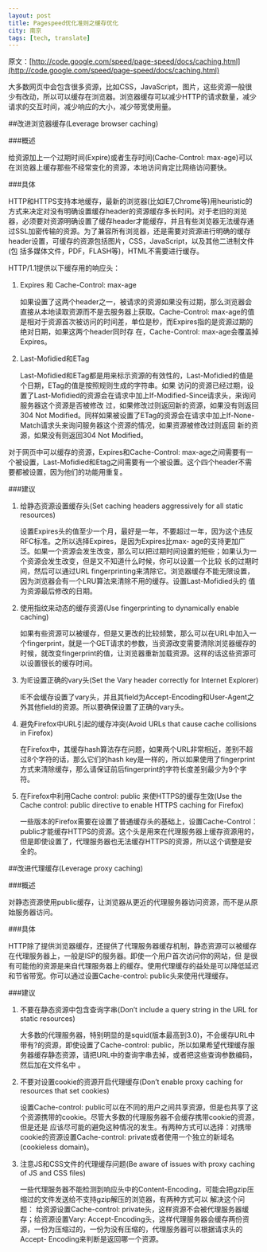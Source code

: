 ```yaml
---
layout: post
title: Pagespeed优化准则之缓存优化
city: 南京
tags: [tech, translate]
---
```


原文：[http://code.google.com/speed/page-speed/docs/caching.html](http://code.google.com/speed/page-speed/docs/caching.html)

大多数网页中会包含很多资源，比如CSS，JavaScript，图片，这些资源一般很少有改动，所以可以缓存在浏览器。浏览器缓存可以减少HTTP的请求数量，减少请求的交互时间，减少响应的大小，减少带宽使用量。

##改进浏览器缓存(Leverage browser caching)

###概述

给资源加上一个过期时间(Expire)或者生存时间(Cache-Control: max-age)可以在浏览器上缓存那些不经常变化的资源，本地访问肯定比网络访问要快。

###具体

HTTP和HTTPS支持本地缓存，最新的浏览器(比如IE7,Chrome等)用heuristic的方式来决定对没有明确设置缓存header的资源缓存多长时间。对于老旧的浏览器，必须要对资源明确设置了缓存header才能缓存，并且有些浏览器无法缓存通过SSL加密传输的资源。为了兼容所有浏览器，还是需要对资源进行明确的缓存header设置，可缓存的资源包括图片，CSS，JavaScript，以及其他二进制文件(包 括多媒体文件，PDF，FLASH等)，HTML不需要进行缓存。

HTTP/1.1提供以下缓存用的响应头：

1. Expires 和 Cache-Control: max-age

   如果设置了这两个header之一，被请求的资源如果没有过期，那么浏览器会直接从本地读取资源而不是去服务器上获取。Cache-Control: max-age的值是相对于资源首次被访问的时间差，单位是秒，而Expires指的是资源过期的绝对日期，如果这两个header同时存 在，Cache-Control: max-age会覆盖掉Expires。

2. Last-Mofidied和ETag
   
   Last-Mofidied和ETag都是用来标示资源的有效性的，Last-Mofidied的值是个日期，ETag的值是按照规则生成的字符串。如果 访问的资源已经过期，设置了Last-Mofidied的资源会在请求中加上If-Modified-Since请求头，来询问服务器这个资源是否被修改 过，如果修改过则返回新的资源，如果没有则返回304 Not Modified。同样如果被设置了ETag的资源会在请求中加上If-None-Match请求头来询问服务器这个资源的情况，如果资源被修改过则返回 新的资源，如果没有则返回304 Not Modified。

对于网页中可以缓存的资源，Expires和Cache-Control: max-age之间需要有一个被设置，Last-Mofidied和Etag之间需要有一个被设置。这个四个header不需要都被设置，因为他们的功能用重复。

###建议

1. 给静态资源设置缓存头(Set caching headers aggressively for all static resources)

   设置Expires头的值至少一个月，最好是一年，不要超过一年，因为这个违反RFC标准。之所以选择Expires，是因为Expires比max- age的支持更加广泛。如果一个资源会发生改变，那么可以把过期时间设置的短些；如果认为一个资源会发生改变，但是又不知道什么时候，你可以设置一个比较 长的过期时间，然后可以通过URL fingerprinting来清除它。浏览器缓存不能无限设置，因为浏览器会有一个LRU算法来清除不用的缓存。设置Last-Mofidied头的 值为资源最后修改的日期。

2. 使用指纹来动态的缓存资源(Use fingerprinting to dynamically enable caching)

   如果有些资源可以被缓存，但是又更改的比较频繁，那么可以在URL中加入一个fingerprint，就是一个GET请求的参数，当资源改变需要清除浏览器缓存的时候，就改变fingerprint的值，让浏览器重新加载资源。这样的话这些资源可以设置很长的缓存时间。

3. 为IE设置正确的vary头(Set the Vary header correctly for Internet Explorer)

   IE不会缓存设置了vary头，并且其field为Accept-Encoding和User-Agent之外其他field的资源。所以要确保设置了正确的vary头。

4. 避免Firefox中URL引起的缓存冲突(Avoid URLs that cause cache collisions in Firefox)

   在Firefox中，其缓存hash算法存在问题，如果两个URL非常相近，差别不超过8个字符的话，那么它们的hash key是一样的，所以如果使用了fingerprint方式来清除缓存，那么请保证前后fingerprint的字符长度差别最少为9个字符。

5. 在Firefox中利用Cache control: public 来使HTTPS的缓存生效(Use the Cache control: public directive to enable HTTPS caching for Firefox)

   一些版本的Firefox需要在设置了普通缓存头的基础上，设置Cache-Control：public才能缓存HTTPS的资源。这个头是用来在代理服务器上缓存资源用的，但是即使设置了，代理服务器也无法缓存HTTPS的资源，所以这个调整是安全的。

##改进代理缓存(Leverage proxy caching)

###概述

对静态资源使用public缓存，让浏览器从更近的代理服务器访问资源，而不是从原始服务器访问。

###具体

HTTP除了提供浏览器缓存，还提供了代理服务器缓存机制，静态资源可以被缓存在代理服务器上，一般是ISP的服务器。即使一个用户首次访问你的网站，但 是很有可能他的资源是来自代理服务器上的缓存。使用代理缓存的益处是可以降低延迟和节省带宽。你可以通过设置Cache-control: public头来使用代理缓存。

###建议

1. 不要在静态资源中包含查询字串(Don’t include a query string in the URL for static resources)     

   大多数的代理服务器，特别明显的是squid(版本最高到3.0)，不会缓存URL中带有?的资源，即使设置了Cache-control: public，所以如果希望代理缓存服务器缓存静态资源，请把URL中的查询字串去掉，或者把这些查询参数编码，然后加在文件名中 。

2. 不要对设置cookie的资源开启代理缓存(Don’t enable proxy caching for resources that set cookies)

   设置Cache-control: public可以在不同的用户之间共享资源，但是也共享了这个资源携带的cookie。尽管大多数的代理服务器不会缓存携带cookie的资源，但是还是 应该尽可能的避免这种情况的发生。有两种方式可以选择：对携带cookie的资源设置Cache-control: private或者使用一个独立的新域名(cookieless domain)。

3. 注意JS和CSS文件的代理缓存问题(Be aware of issues with proxy caching of JS and CSS files)

   一些代理服务器不能检测到响应头中的Content-Encoding，可能会把gzip压缩过的文件发送给不支持gzip解压的浏览器，有两种方式可以 解决这个问题： 给资源设置Cache-control: private头，这样资源不会被代理服务器缓存；给资源设置Vary: Accept-Encoding头，这样代理服务器会缓存两份资源，一份为压缩过的，一份为没有压缩的，代理服务器可以根据请求头的Accept- Encoding来判断是返回哪一个资源。
